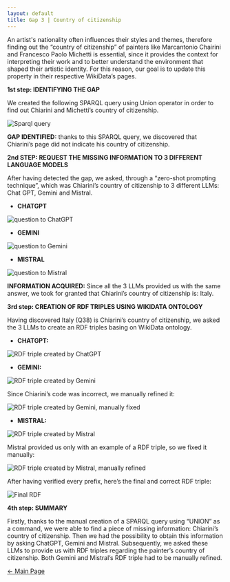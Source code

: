 ```yaml
---
layout: default
title: Gap 3 | Country of citizenship
---
```

An artist's nationality often influences their styles and themes, therefore finding out the “country of citizenship” of painters like Marcantonio Chairini and Francesco Paolo Michetti is essential, since it provides the context for interpreting their work and to better understand the environment that shaped their artistic identity. For this reason, our goal is to update this property in their respective WikiData’s pages.

**1st step: IDENTIFYING THE GAP**
 
 We created the following SPARQL query using Union operator in order to find out Chiarini and Michetti’s country of citizenship.


![Sparql query](/abremipainters/assets/images/chiarinicountryofcitizenship/SPARQLQUERYCHIARINICOUNTRYOFCITIZENSHIP.jpg)

**GAP IDENTIFIED:** thanks to this SPARQL query, we discovered that Chiarini’s page did not indicate his country of citizenship.


**2nd STEP: REQUEST THE MISSING INFORMATION TO 3 DIFFERENT LANGUAGE MODELS**

After having detected the gap, we asked, through a “zero-shot prompting technique”, which was Chiarini’s country of citizenship to 3 different LLMs: Chat GPT, Gemini and Mistral.

- **CHATGPT**
  
![question to ChatGPT](/abremipainters/assets/images/chiarinicountryofcitizenship/CHATGPTQUESTION.jpg)


- **GEMINI**
  
![question to Gemini](/abremipainters/assets/images/chiarinicountryofcitizenship/GEMINIQUESTION.jpg)


- **MISTRAL**
  
![question to Mistral](/abremipainters/assets/images/chiarinicountryofcitizenship/MISTRALQUESTION.png)


**INFORMATION ACQUIRED:** Since all the 3 LLMs provided us with the same answer, we took for granted that Chiarini’s country of citizenship is: Italy.


**3rd step: CREATION OF RDF TRIPLES USING WIKIDATA ONTOLOGY**
 
 Having discovered Italy (Q38) is Chiarini’s country of citizenship, we asked the 3 LLMs to create an RDF triples basing on WikiData ontology.

- **CHATGPT:**
  
![RDF triple created by ChatGPT](/abremipainters/assets/images/chiarinicountryofcitizenship/GEMINIINCORRECTRDF.jpg)


- **GEMINI:**
  
![RDF triple created by Gemini](/abremipainters/assets/images/chiarinicountryofcitizenship/CHATGPTRDFTRIPLE.jpg)


 Since Chiarini’s code was incorrect, we manually refined it:
 

 ![RDF triple created by Gemini, manually fixed](/abremipainters/assets/images/chiarinicountryofcitizenship/GEMINICORRECTRDF.jpg)
 

- **MISTRAL:**
  
![RDF triple created by Mistral](/abremipainters/assets/images/chiarinicountryofcitizenship/MISTRALINCORRECTRDF.jpg)

Mistral provided us only with an example of a RDF triple, so we fixed it manually:

![RDF triple created by Mistral, manually refined](/abremipainters/assets/images/chiarinicountryofcitizenship/MISTRALCORRECTRDF.jpg)


After having verified every prefix, here’s the final and correct RDF triple:

![Final RDF](/abremipainters/assets/images/chiarinicountryofcitizenship/FINALRDF.jpg)

**4th step: SUMMARY**

Firstly, thanks to the manual creation of a SPARQL query using “UNION” as a command, we were able to find a piece of missing information: Chiarini’s country of citizenship. Then we had the possibility to obtain this information by asking ChatGPT, Gemini and Mistral. Subsequently, we asked these LLMs to provide us with RDF triples regarding the painter’s country of citizenship. Both Gemini and Mistral’s RDF triple had to be manually refined.


[← Main Page](./)
